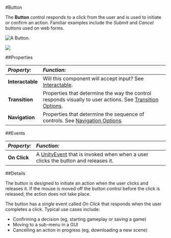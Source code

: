 #Button

The __Button__ control responds to a click from the user and is used to initiate or confirm an action. Familiar examples include the _Submit_ and _Cancel_ buttons used on web forms.

![A Button.](../uploads/Main/UI_ButtonExample.png)

![](../uploads/Main/UI_ButtonInspector.png)

##Properties

|**_Property:_** |**_Function:_** |
|:---|:---|
|__Interactable__ | Will this component will accept input? See [Interactable](script-Selectable). |
|__Transition__ | Properties that determine the way the control responds visually to user actions. See [Transition Options](script-SelectableTransition). |
|__Navigation__ | Properties that determine the sequence of controls. See [Navigation Options](script-SelectableNavigation).|

##Events

|**_Property:_** |**_Function:_** |
|:---|:---|
|__On Click__ | A [UnityEvent](UnityEvents) that is invoked when when a user clicks the button and releases it. |


##Details

The button is designed to initiate an action when the user clicks and releases it. If the mouse is moved off the button control before the click is released, the action does not take place.

The button has a single event called _On Click_ that responds when the user completes a click. Typical use cases include:

* Confirming a decision (eg, starting gameplay or saving a game)
* Moving to a sub-menu in a GUI
* Cancelling an action in progress (eg, downloading a new scene)

